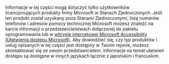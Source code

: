 Informacje w tej części mogą dotyczyć tylko użytkowników licencjonujących produkty firmy Microsoft w Stanach Zjednoczonych. Jeśli ten produkt został uzyskany poza Stanami Zjednoczonymi, listę numerów telefonów i adresów pomocy technicznej Microsoft możesz znaleźć na karcie informacji o przedstawicielstwach dołączonej do pakietu oprogramowania lub w [witrynie internetowej Microsoft Accessibility (Ułatwienia dostępu Microsoft)](http://go.microsoft.com/fwlink/?LinkId=8431). Aby dowiedzieć się, czy typ produktów i usług opisanych w tej części jest dostępny w Twoim rejonie, możesz skontaktować się ze swoim przedstawicielem. Informacje na temat ułatwień dostępu są dostępne w innych językach łącznie z japońskim i francuskim.